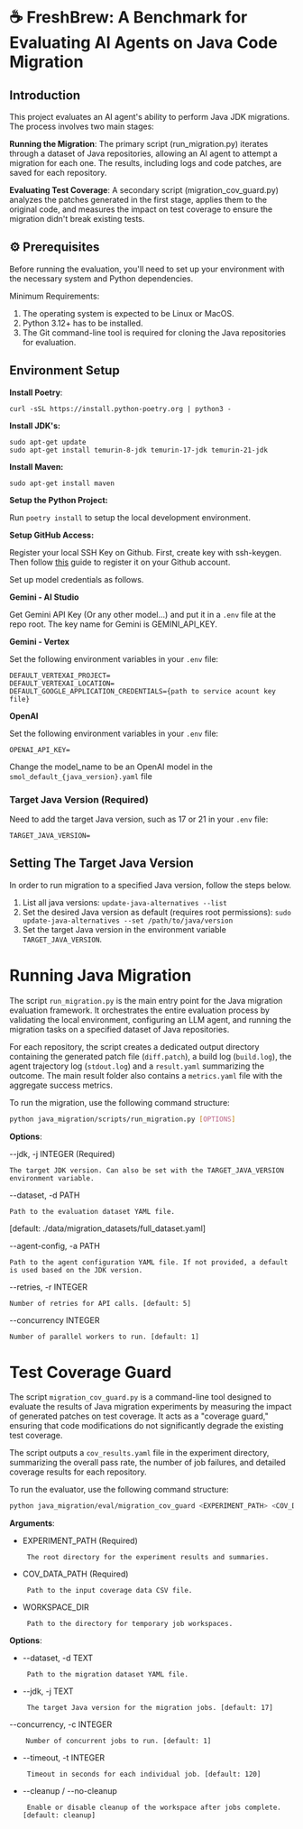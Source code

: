 # ☕ FreshBrew: A Benchmark for Evaluating AI Agents on Java Code Migration
## Introduction
This project evaluates an AI agent's ability to perform Java JDK migrations. The process involves two main stages:

**Running the Migration**: The primary script (run_migration.py) iterates through a dataset of Java repositories, allowing an AI agent to attempt a migration for each one. The results, including logs and code patches, are saved for each repository.

**Evaluating Test Coverage**: A secondary script (migration_cov_guard.py) analyzes the patches generated in the first stage, applies them to the original code, and measures the impact on test coverage to ensure the migration didn't break existing tests.

## ⚙️ Prerequisites
Before running the evaluation, you'll need to set up your environment with the necessary system and Python dependencies.

Minimum Requirements:
1. The operating system is expected to be Linux or MacOS.
1. Python 3.12+ has to be installed.
1. The Git command-line tool is required for cloning the Java repositories for evaluation.

## Environment Setup
**Install Poetry**: 

```
curl -sSL https://install.python-poetry.org | python3 -
```

**Install JDK's:**
```
sudo apt-get update
sudo apt-get install temurin-8-jdk temurin-17-jdk temurin-21-jdk
```

**Install Maven:**
```
sudo apt-get install maven
```

**Setup the Python Project:**

Run `poetry install` to setup the local development environment.

**Setup GitHub Access:**

Register your local SSH Key on Github. First, create key with ssh-keygen. Then follow [this](
https://docs.github.com/en/authentication/connecting-to-github-with-ssh/adding-a-new-ssh-key-to-your-github-account) guide to register it on your Github account.

Set up model credentials as follows.

**Gemini - AI Studio**

Get Gemini API Key (Or any other model...) and put it in a `.env` file at the repo root. The key name for Gemini is GEMINI_API_KEY.

**Gemini - Vertex**

Set the following environment variables in your `.env` file:
```
DEFAULT_VERTEXAI_PROJECT=
DEFAULT_VERTEXAI_LOCATION=
DEFAULT_GOOGLE_APPLICATION_CREDENTIALS={path to service acount key file}
```
**OpenAI**

Set the following environment variables in your `.env` file:
```
OPENAI_API_KEY=
```
Change the model_name to be an OpenAI model in the `smol_default_{java_version}.yaml` file

### Target Java Version (Required)
Need to add the target Java version, such as 17 or 21 in your `.env` file: 
```
TARGET_JAVA_VERSION=
```

## Setting The Target Java Version
In order to run migration to a specified Java version, follow the steps below.

1. List all java versions:
`update-java-alternatives --list`
1. Set the desired Java version as default (requires root permissions):
`sudo update-java-alternatives --set /path/to/java/version`
1. Set the target Java version in the environment variable `TARGET_JAVA_VERSION`.

# Running Java Migration
The script `run_migration.py` is the main entry point for the Java migration evaluation framework. It orchestrates the entire evaluation process by validating the local environment, configuring an LLM agent, and running the migration tasks on a specified dataset of Java repositories.

For each repository, the script creates a dedicated output directory containing the generated patch file (`diff.patch`), a build log (`build.log`), the agent trajectory log (`stdout.log`) and a `result.yaml` summarizing the outcome. The main result folder also contains a `metrics.yaml` file with the aggregate success metrics.

To run the migration, use the following command structure:

```bash
python java_migration/scripts/run_migration.py [OPTIONS]
```

**Options**:

--jdk, -j INTEGER (Required)

    The target JDK version. Can also be set with the TARGET_JAVA_VERSION environment variable.

--dataset, -d PATH

    Path to the evaluation dataset YAML file.
[default: ./data/migration_datasets/full_dataset.yaml]

--agent-config, -a PATH

    Path to the agent configuration YAML file. If not provided, a default is used based on the JDK version.

--retries, -r INTEGER

    Number of retries for API calls. [default: 5]

--concurrency INTEGER

    Number of parallel workers to run. [default: 1]

# Test Coverage Guard
The script `migration_cov_guard.py` is a command-line tool designed to evaluate the results of Java migration experiments by measuring the impact of generated patches on test coverage. It acts as a "coverage guard," ensuring that code modifications do not significantly degrade the existing test coverage.

The script outputs a `cov_results.yaml` file in the experiment directory, summarizing the overall pass rate, the number of job failures, and detailed coverage results for each repository.

To run the evaluator, use the following command structure:

```bash
python java_migration/eval/migration_cov_guard <EXPERIMENT_PATH> <COV_DATA_PATH> [OPTIONS]
```

**Arguments**:

*  EXPERIMENT_PATH       (Required) 
    
        The root directory for the experiment results and summaries.
*  COV_DATA_PATH       (Required) 
        
        Path to the input coverage data CSV file.
*  WORKSPACE_DIR       
        
        Path to the directory for temporary job workspaces.  

**Options**:
*  --dataset, -d TEXT            

        Path to the migration dataset YAML file.
                                 
 * --jdk, -j TEXT                
 
        The target Java version for the migration jobs. [default: 17]
  --concurrency, -c INTEGER     
  
        Number of concurrent jobs to run. [default: 1]
 * --timeout, -t INTEGER         
 
        Timeout in seconds for each individual job. [default: 120]
 * --cleanup / --no-cleanup      
 
        Enable or disable cleanup of the workspace after jobs complete. [default: cleanup]
